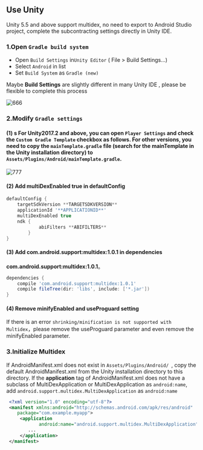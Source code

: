 ## Use Unity

Unity 5.5 and above support multidex, no need to export to Android Studio project, complete the subcontracting settings directly in Unity IDE.

### 1.Open `Gradle build system`

- Open `Build Settings` in`Unity Editor`  ( File > Build Settings…)
- Select `Android` in list
- Set `Build System` as `Gradle (new)`

Maybe **Build Settings** are slightly different in many Unity IDE , please be flexible to complete this process

![666](http://docs.upltv.com/uploads/201807/5b39e51a967db_5b39e51a.jpeg "666")

### 2.Modify `Gradle settings`
####  (1)  s For Unity2017.2 and above, you can open `Player Settings` and check the `Custom Gradle Template` checkbox as follows. For other versions, you need to copy the `mainTemplate.gradle` file (search for the mainTemplate in the Unity installation directory) to `Assets/Plugins/Android/mainTemplate.gradle`.
![777](http://docs.upltv.com/uploads/201807/5b39ec4b74539_5b39ec4b.jpeg "777")

#### (2) Add **multiDexEnabled true** in **defaultConfig**

```groovy
defaultConfig {
    targetSdkVersion **TARGETSDKVERSION**
    applicationId '**APPLICATIONID**'
    multiDexEnabled true
    ndk {
            abiFilters **ABIFILTERS**
        }
}
```

#### (3) Add **com.android.support:multidex:1.0.1** in dependencies
**com.android.support:multidex:1.0.1**。
```groovy
dependencies {
    compile 'com.android.support:multidex:1.0.1'
    compile fileTree(dir: 'libs', include: ['*.jar'])
}
```

#### (4) Remove minifyEnabled and useProguard setting
If there is an error `shrinking/minification is not supported with Multidex`，please remove the useProguard parameter and even remove the minifyEnabled parameter.

### 3.Initialize Multidex 
If AndroidManifest.xml does not exist in `Assets/Plugins/Android/ `, copy the default AndroidManifest.xml from the Unity installation directory to this directory. If the **application** tag of AndroidManifest.xml does not have a subclass of MultiDexApplication or MultiDexApplication as `android:name`, add `android.support.multidex.MultiDexApplication` as `android:name`

```xml
 <?xml version="1.0" encoding="utf-8"?>
 <manifest xmlns:android="http://schemas.android.com/apk/res/android"
    package="com.example.myapp">
     <application
            android:name="android.support.multidex.MultiDexApplication" >
        ...
     </application>
 </manifest>
```

